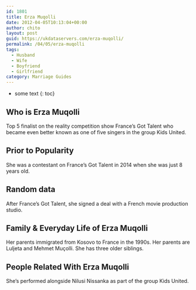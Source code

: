 ```yaml
---
id: 1801
title: Erza Muqolli
date: 2012-04-05T10:13:04+00:00
author: chito
layout: post
guid: https://ukdataservers.com/erza-muqolli/
permalink: /04/05/erza-muqolli
tags:
  - Husband
  - Wife
  - Boyfriend
  - Girlfriend
category: Marriage Guides
---
```


* some text
{: toc}


## Who is  Erza Muqolli
                  
                  
                  
Top 5 finalist on the reality competition show France&#8217;s Got Talent who became even better known as one of five singers in the group Kids United.
                  
                
                
                
## Prior to Popularity 
                  
                  
                  
She was a contestant on France&#8217;s Got Talent in 2014 when she was just 8 years old.
                  
                
                
                
## Random data 
                  
                  
                  
After France&#8217;s Got Talent, she signed a deal with a French movie production studio.
                  
                
                
                
## Family & Everyday Life of Erza Muqolli
                  
                  
                  
Her parents immigrated from Kosovo to France in the 1990s. Her parents are Luljeta and Mehmet Muçolli. She has three older siblings.
                  
                
                
                
## People Related With  Erza Muqolli
                  
                  
                  
She&#8217;s performed alongside Nilusi Nissanka as part of the group Kids United.
                  
                
              
            
          
          
          
    
    
  
